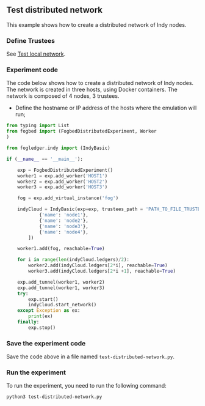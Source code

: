 ## Test distributed network

This example shows how to create a distributed network of Indy nodes.

### Define Trustees

See [Test local network](./test-local-network.md).

### Experiment code

The code below shows how to create a distributed network of Indy nodes. The network is created in three hosts, using Docker containers. The network is composed of 4 nodes, 3 trustees.

- Define the hostname or IP address of the hosts where the emulation will run;

```py
from typing import List
from fogbed import (FogbedDistributedExperiment, Worker
)

from fogledger.indy import (IndyBasic)

if (__name__ == '__main__'):

    exp = FogbedDistributedExperiment()
    worker1 = exp.add_worker('HOST1')
    worker2 = exp.add_worker('HOST2')
    worker3 = exp.add_worker('HOST3')

    fog = exp.add_virtual_instance('fog')

    indyCloud = IndyBasic(exp=exp, trustees_path = 'PATH_TO_FILE_TRUSTEES.csv', config_nodes=[
            {'name': 'node1'},
            {'name': 'node2'},
            {'name': 'node3'},
            {'name': 'node4'},
        ])

    worker1.add(fog, reachable=True)

    for i in range(len(indyCloud.ledgers)/2):
        worker2.add(indyCloud.ledgers[2*i], reachable=True)
        worker3.add(indyCloud.ledgers[2*i +1], reachable=True)

    exp.add_tunnel(worker1, worker2)
    exp.add_tunnel(worker1, worker3)
    try:
        exp.start()
        indyCloud.start_network()
    except Exception as ex:
        print(ex)
    finally:
        exp.stop()

```

### Save the experiment code

Save the code above in a file named `test-distributed-network.py`.

### Run the experiment

To run the experiment, you need to run the following command:

```bash
python3 test-distributed-network.py
```
